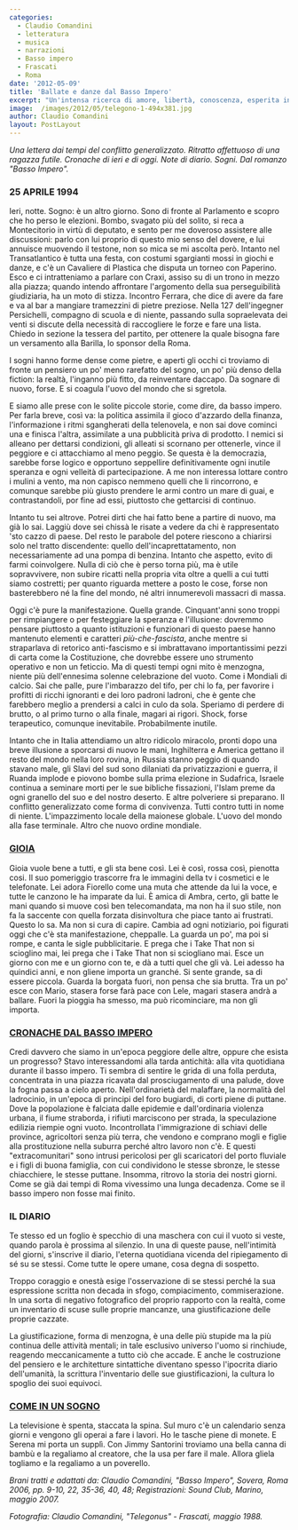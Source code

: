 ```yaml
---
categories:
  - Claudio Comandini
  - letteratura
  - musica
  - narrazioni
  - Basso impero
  - Frascati
  - Roma
date: '2012-05-09'
title: 'Ballate e danze dal Basso Impero'
excerpt: "Un'intensa ricerca di amore, libertà, conoscenza, esperita in presenza del gioco vitale degli elementi, del mistero del dì e della notte, della parola e del silenzio."
image:  /images/2012/05/telegono-1-494x381.jpg
author: Claudio Comandini
layout: PostLayout
---
```


*Una lettera dai tempi del conflitto generalizzato. Ritratto affettuoso di una ragazza futile. Cronache di ieri e di oggi. Note di diario. Sogni. Dal romanzo "Basso Impero".*

### 25 APRILE 1994

Ieri, notte. Sogno: è un altro giorno. Sono di fronte al Parlamento e scopro che ho perso le elezioni. Bombo, svagato più del solito, si reca a Montecitorio in virtù di deputato, e sento per me doveroso assistere alle discussioni: parlo con lui proprio di questo mio senso del dovere, e lui annuisce muovendo il testone, non so mica se mi ascolta però. Intanto nel Transatlantico è tutta una festa, con costumi sgargianti mossi in giochi e danze, e c'è un Cavaliere di Plastica che disputa un torneo con Paperino. Esco e ci intratteniamo a parlare con Craxi, assiso su di un trono in mezzo alla piazza; quando intendo affrontare l'argomento della sua perseguibilità giudiziaria, ha un moto di stizza. Incontro Ferrara, che dice di avere da fare e va al bar a mangiare tramezzini di pietre preziose. Nella 127 dell'ingegner Persichelli, compagno di scuola e di niente, passando sulla sopraelevata dei venti si discute della necessità di raccogliere le forze e fare una lista. Chiedo in sezione la tessera del partito, per ottenere la quale bisogna fare un versamento alla Barilla, lo sponsor della Roma.

I sogni hanno forme dense come pietre, e aperti gli occhi ci troviamo di fronte un pensiero un po' meno rarefatto del sogno, un po' più denso della fiction: la realtà, l'inganno più fitto, da reinventare daccapo. Da sognare di nuovo, forse. E si coagula l'uovo del mondo che si sgretola.

E siamo alle prese con le solite piccole storie, come dire, da basso impero. Per farla breve, così va: la politica assimila il gioco d'azzardo della finanza, l'informazione i ritmi sgangherati della telenovela, e non sai dove cominci una e finisca l'altra, assimilate a una pubblicità priva di prodotto. I nemici si alleano per dettarsi condizioni, gli alleati si scornano per ottenerle, vince il peggiore e ci attacchiamo al meno peggio. Se questa è la democrazia, sarebbe forse logico e opportuno seppellire definitivamente ogni inutile speranza e ogni velleità di partecipazione. A me non interessa lottare contro i mulini a vento, ma non capisco nemmeno quelli che li rincorrono, e comunque sarebbe più giusto prendere le armi contro un mare di guai, e contrastandoli, por fine ad essi, piuttosto che gettarcisi di continuo.

Intanto tu sei altrove. Potrei dirti che hai fatto bene a partire di nuovo, ma già lo sai. Laggiù dove sei chissà le risate a vedere da chi è rappresentato 'sto cazzo di paese. Del resto le parabole del potere riescono a chiarirsi solo nel tratto discendente: quello dell'incaprettatamento, non necessariamente ad una pompa di benzina. Intanto che aspetto, evito di farmi coinvolgere. Nulla di ciò che è perso torna più, ma è utile sopravvivere, non subire ricatti nella propria vita oltre a quelli a cui tutti siamo costretti; per quanto riguarda mettere a posto le cose, forse non basterebbero né la fine del mondo, né altri innumerevoli massacri di massa.

Oggi c'è pure la manifestazione. Quella grande. Cinquant'anni sono troppi per rimpiangere o per festeggiare la speranza e l'illusione: dovremmo pensare piuttosto a quanto istituzioni e funzionari di questo paese hanno mantenuto elementi e caratteri *più-che-fascista*, anche mentre si straparlava di retorico anti-fascismo e si imbrattavano importantissimi pezzi di carta come la Costituzione, che dovrebbe essere uno strumento operativo e non un feticcio. Ma di questi tempi ogni mito è menzogna, niente più dell'ennesima solenne celebrazione del vuoto. Come i Mondiali di calcio. Sai che palle, pure l'imbarazzo del tifo, per chi lo fa, per favorire i profitti di ricchi ignoranti e dei loro padroni ladroni, che è gente che farebbero meglio a prendersi a calci in culo da sola. Speriamo di perdere di brutto, o al primo turno o alla finale, magari ai rigori. Shock, forse terapeutico, comunque inevitabile. Probabilmente inutile.

Intanto che in Italia attendiamo un altro ridicolo miracolo, pronti dopo una breve illusione a sporcarsi di nuovo le mani, Inghilterra e America gettano il resto del mondo nella loro rovina, in Russia stanno peggio di quando stavano male, gli Slavi del sud sono dilaniati da privatizzazioni e guerra, il Ruanda implode e piovono bombe sulla prima elezione in Sudafrica, Israele continua a seminare morti per le sue bibliche fissazioni, l'Islam preme da ogni granello del suo e del nostro deserto. E altre polveriere si preparano. Il conflitto generalizzato come forma di convivenza. Tutti contro tutti in nome di niente. L'impazzimento locale della maionese globale. L'uovo del mondo alla fase terminale. Altro che nuovo ordine mondiale.

### [GIOIA](https://soundcloud.com/claudio_comandini/gioia)

Gioia vuole bene a tutti, e gli sta bene così. Lei è così, rossa così, pienotta cosi. Il suo pomeriggio trascorre fra le immagini della tv i cosmetici e le telefonate. Lei adora Fiorello come una muta che attende da lui la voce, e tutte le canzono le ha imparate da lui. È amica di Ambra, certo, gli batte le mani quando si muove così ben telecomandata, ma non ha il suo stile, non fa la saccente con quella forzata disinvoltura che piace tanto ai frustrati. Questo lo sa. Ma non si cura di capire. Cambia ad ogni notiziario, poi figurati oggi che c'è sta manifestazione, cheppalle. La guarda un po', ma poi si rompe, e canta le sigle pubblicitarie. E prega che i Take That non si scioglino mai, lei prega che i Take That non si sciogliano mai. Esce un giorno con me e un giorno con te, e dà a tutti quel che gli và. Lei adesso ha quindici anni, e non gliene importa un granché. Si sente grande, sa di essere piccola. Guarda la borgata fuori, non pensa che sia brutta. Tra un po' esce con Mario, stasera forse farà pace con Lele, magari stasera andrà a ballare. Fuori la pioggia ha smesso, ma può ricominciare, ma non gli importa.

### [CRONACHE DAL BASSO IMPERO](https://soundcloud.com/claudio_comandini/cronache-dal-basso-impero)

Credi davvero che siamo in un'epoca peggiore delle altre, oppure che esista un progresso? Stavo interessandomi alla tarda antichità: alla vita quotidiana durante il basso impero. Ti sembra di sentire le grida di una folla perduta, concentrata in una piazza ricavata dal prosciugamento di una palude, dove la fogna passa a cielo aperto. Nell'ordinarietà del malaffare, la normalità del ladrocinio, in un'epoca di principi del foro bugiardi, di corti piene di puttane. Dove la popolazione è falciata dalle epidemie e dall'ordinaria violenza urbana, il fiume straborda, i rifiuti marciscono per strada, la speculazione edilizia riempie ogni vuoto. Incontrollata l'immigrazione di schiavi delle province, agricoltori senza più terra, che vendono e comprano mogli e figlie alla prostituzione nella suburra perché altro lavoro non c'è. E questi "extracomunitari" sono intrusi pericolosi per gli scaricatori del porto fluviale e i figli di buona famiglia, con cui condividono le stesse sbronze, le stesse chiacchiere, le stesse puttane. Insomma, ritrovo la storia dei nostri giorni. Come se già dai tempi di Roma vivessimo una lunga decadenza. Come se il basso impero non fosse mai finito.

### IL DIARIO

Te stesso ed un foglio è specchio di una maschera con cui il vuoto si veste, quando parola è prossima al silenzio. In una di queste pause, nell'intimità del giorni, s'inscrive il diario, l'eterna quotidiana vicenda del ripiegamento di sé su se stessi. Come tutte le opere umane, cosa degna di sospetto.

Troppo coraggio e onestà esige l'osservazione di se stessi perché la sua espressione scritta non decada in sfogo, compiacimento, commiserazione. In una sorta di negativo fotografico del proprio rapporto con la realtà, come un inventario di scuse sulle proprie mancanze, una giustificazione delle proprie cazzate.

La giustificazione, forma di menzogna, è una delle più stupide ma la più continua delle attività mentali; in tale esclusivo universo l'uomo si rinchiude, reagendo meccanicamente a tutto ciò che accade. E anche le costruzione del pensiero e le architetture sintattiche diventano spesso l'ipocrita diario dell'umanità, la scrittura l'inventario delle sue giustificazioni, la cultura lo spoglio dei suoi equivoci.

### [COME IN UN SOGNO](https://soundcloud.com/claudio_comandini/gioia)

La televisione è spenta, staccata la spina. Sul muro c'è un calendario senza giorni e vengono gli operai a fare i lavori. Ho le tasche piene di monete. E Serena mi porta un supplì. Con Jimmy Santorini troviamo una bella canna di bambù e la regaliamo al creatore, che la usa per fare il male. Allora gliela togliamo e la regaliamo a un poverello.

*Brani tratti e adattati da: Claudio Comandini, "Basso Impero", Sovera, Roma 2006, pp. 9-10, 22, 35-36, 40, 48; Registrazioni: Sound Club, Marino, maggio 2007.*

*Fotografia: Claudio Comandini, "Telegonus" - Frascati, maggio 1988.*
